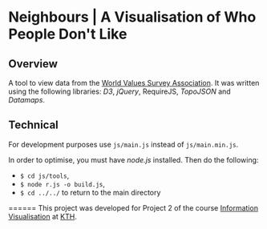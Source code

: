 # Neighbours | A Visualisation of Who People Don't Like
## Overview
A tool to view data from the [World Values Survey Association](http://www.worldvaluessurvey.org/wvs.jsp).
It was written using the following libraries: _D3_, _jQuery_, RequireJS, _TopoJSON_ and _Datamaps_.
## Technical
For development purposes use `js/main.js` instead of `js/main.min.js`.

In order to optimise, you must have _node.js_ installed. Then do the following:
- `$ cd js/tools`,
- `$ node r.js -o build.js`,
- `$ cd ../../` to return to the main directory


======
This project was developed for Project 2 of the course [Information Visualisation](https://www.kth.se/social/course/DH2321/) at [KTH](https://www.kth.se/).